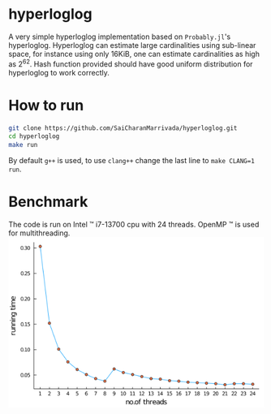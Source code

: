 # hyperloglog

A very simple hyperloglog implementation based on `Probably.jl`'s hyperloglog. Hyperloglog can estimate large cardinalities using sub-linear space, for instance using only 16KiB, one can estimate cardinalities as high as $2^{62}$. Hash function provided should have good uniform distribution for hyperloglog to work correctly.

# How to run
```bash
git clone https://github.com/SaiCharanMarrivada/hyperloglog.git
cd hyperloglog
make run
```
By default `g++` is used, to use `clang++` change the last line to `make CLANG=1 run`.

# Benchmark
The code is run on Intel &trade; i7-13700 cpu with 24 threads. OpenMP &trade; is used for multithreading. ![](./running_times.png?raw=true) 

